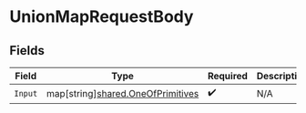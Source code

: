# UnionMapRequestBody


## Fields

| Field                                                                              | Type                                                                               | Required                                                                           | Description                                                                        |
| ---------------------------------------------------------------------------------- | ---------------------------------------------------------------------------------- | ---------------------------------------------------------------------------------- | ---------------------------------------------------------------------------------- |
| `Input`                                                                            | map[string][shared.OneOfPrimitives](../../../pkg/models/shared/oneofprimitives.md) | :heavy_check_mark:                                                                 | N/A                                                                                |